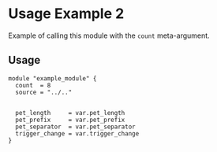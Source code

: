 # Usage Example 2

Example of calling this module with the `count` meta-argument.

## Usage

```hcl
module "example_module" {
  count  = 8
  source = "../.."


  pet_length     = var.pet_length
  pet_prefix     = var.pet_prefix
  pet_separator  = var.pet_separator
  trigger_change = var.trigger_change
}
```